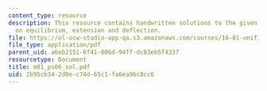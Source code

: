 ```yaml
---
content_type: resource
description: This resource contains handwritten solutions to the given problem set
  on equilibrium, extension and deflection.
file: https://ol-ocw-studio-app-qa.s3.amazonaws.com/courses/16-01-unified-engineering-i-ii-iii-iv-fall-2005-spring-2006/2b95cb342d0ec74d65c1fa6ea96c8cc6_m01_ps06_sol.pdf
file_type: application/pdf
parent_uid: a6eb2151-6f41-806d-94ff-dc83eb5f4337
resourcetype: Document
title: m01_ps06_sol.pdf
uid: 2b95cb34-2d0e-c74d-65c1-fa6ea96c8cc6
---
```

